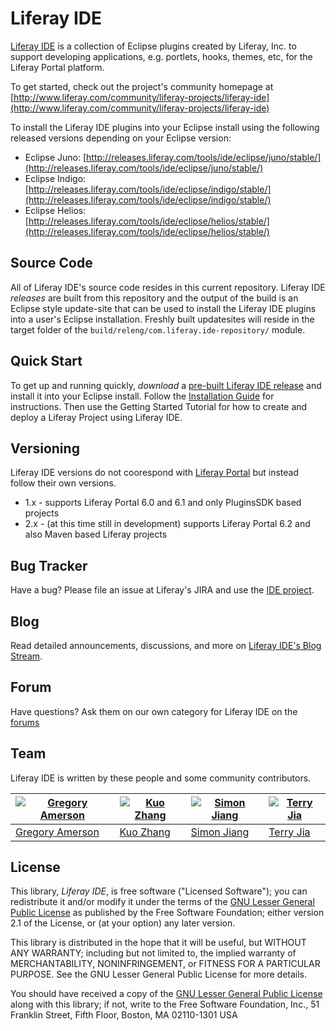 # Liferay IDE

[Liferay IDE](http://www.liferay.com/community/liferay-projects/liferay-ide) is a
collection of Eclipse plugins created by Liferay, Inc. to support developing
applications, e.g. portlets, hooks, themes, etc, for the Liferay Portal platform.

To get started, check out the project's community homepage at
[http://www.liferay.com/community/liferay-projects/liferay-ide](http://www.liferay.com/community/liferay-projects/liferay-ide)

To install the Liferay IDE plugins into your Eclipse install using the following released versions depending on your Eclipse version:

- Eclipse Juno: [http://releases.liferay.com/tools/ide/eclipse/juno/stable/](http://releases.liferay.com/tools/ide/eclipse/juno/stable/)
- Eclipse Indigo: [http://releases.liferay.com/tools/ide/eclipse/indigo/stable/](http://releases.liferay.com/tools/ide/eclipse/indigo/stable/)
- Eclipse Helios: [http://releases.liferay.com/tools/ide/eclipse/helios/stable/](http://releases.liferay.com/tools/ide/eclipse/helios/stable/)
 

## Source Code

All of Liferay IDE's source code resides in this current repository. Liferay IDE
*releases* are built from this repository and the output of the build is an
Eclipse style update-site that can be used to install the Liferay IDE plugins
into a user's Eclipse installation.  Freshly built updatesites will reside in
the target folder of the `build/releng/com.liferay.ide-repository/` module.

## Quick Start

To get up and running quickly, *download* a [pre-built Liferay IDE
release](http://www.liferay.com/downloads/liferay-projects/liferay-ide) and install it into
your Eclipse install.  Follow the [Installation Guide](http://www.liferay.com/documentation/liferay-portal/6.1/development/-/ai/installati-6)
for instructions. Then use the Getting Started Tutorial for how to create and deploy a Liferay Project using Liferay IDE.

## Versioning

Liferay IDE versions do not coorespond with [Liferay Portal](http://www.liferay.com/community/liferay-projects/liferay-portal) but instead follow their own versions.

- 1.x - supports Liferay Portal 6.0 and 6.1 and only PluginsSDK based projects
- 2.x - (at this time still in development) supports Liferay Portal 6.2 and also Maven based Liferay projects

## Bug Tracker

Have a bug? Please file an issue at Liferay's JIRA and use the [IDE project](http://issues.liferay.com/browse/IDE).

## Blog

Read detailed announcements, discussions, and more on [Liferay IDE's Blog
Stream](http://www.liferay.com/web/gregory.amerson/blog).

## Forum

Have questions? Ask them on our own category for Liferay IDE on the
[forums](http://www.liferay.com/community/forums/-/message_boards/category/4627757)

## Team

Liferay IDE is written by these people and some community contributors.

[![Gregory Amerson](http://gravatar.com/avatar/7fc2766b6aec8fe1803aefc4df1b8cf6?s=70)](https://github.com/gamerson) | [![Kuo Zhang](http://gravatar.com/avatar/34137a3bba5d84f1faeda7981c43f9f4?s=70)](https://github.com/kuozhang) | [![Simon Jiang](http://gravatar.com/avatar/aa87d5d5400ac8298c0851bd0589320a?s=70)](https://github.com/aquilabj) | [![Terry Jia](http://gravatar.com/avatar/67db5a472f85dc5010a861891af7efd4?s=70)](https://github.com/jtydhr88)
--- | --- | --- | --- 
[Gregory Amerson](https://github.com/gamerson) | [Kuo Zhang](https://github.com/kuozhang) | [Simon Jiang](https://github.com/aquilabj) | [Terry Jia](https://github.com/jtydhr88)



## License

This library, *Liferay IDE*, is free software ("Licensed
Software"); you can redistribute it and/or modify it under the terms of the [GNU
Lesser General Public License](http://www.gnu.org/licenses/lgpl-2.1.html) as
published by the Free Software Foundation; either version 2.1 of the License, or
(at your option) any later version.

This library is distributed in the hope that it will be useful, but WITHOUT ANY
WARRANTY; including but not limited to, the implied warranty of MERCHANTABILITY,
NONINFRINGEMENT, or FITNESS FOR A PARTICULAR PURPOSE. See the GNU Lesser General
Public License for more details.

You should have received a copy of the [GNU Lesser General Public
License](http://www.gnu.org/licenses/lgpl-2.1.html) along with this library; if
not, write to the Free Software Foundation, Inc., 51 Franklin Street, Fifth
Floor, Boston, MA 02110-1301 USA
